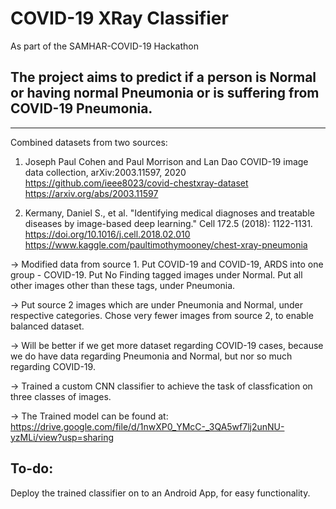 # COVID-19 XRay Classifier
As part of the SAMHAR-COVID-19 Hackathon

## The project aims to predict if a person is Normal or having normal Pneumonia or is suffering from COVID-19 Pneumonia.

___
Combined datasets from two sources:

1. Joseph Paul Cohen and Paul Morrison and Lan Dao
	COVID-19 image data collection, arXiv:2003.11597, 2020
	https://github.com/ieee8023/covid-chestxray-dataset	
	https://arxiv.org/abs/2003.11597

2. Kermany, Daniel S., et al. "Identifying medical diagnoses and treatable diseases by image-based deep learning." Cell 172.5 (2018): 1122-1131. 
	https://doi.org/10.1016/j.cell.2018.02.010
	https://www.kaggle.com/paultimothymooney/chest-xray-pneumonia

-> Modified data from source 1. Put COVID-19 and COVID-19, ARDS into one group - COVID-19. Put No Finding tagged images under Normal.
Put all other images other than these tags, under Pneumonia.

-> Put source 2 images which are under Pneumonia and Normal, under respective categories. Chose very fewer images from source 2, to enable balanced dataset.

-> Will be better if we get more dataset regarding COVID-19 cases, because we do have data regarding Pneumonia and Normal, but nor so much regarding COVID-19.

-> Trained a custom CNN classifier to achieve the task of classfication on three classes of images.

-> The Trained model can be found at: https://drive.google.com/file/d/1nwXP0_YMcC-_3QA5wf7lj2unNU-yzMLi/view?usp=sharing

## To-do:
Deploy the trained classifier on to an Android App, for easy functionality.

